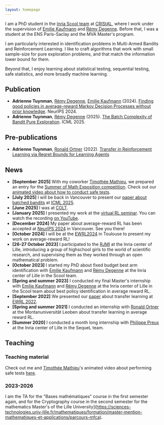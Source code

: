```yaml
---
layout: homepage
---
```


I am a PhD student in the [Inria Scool team](https://team.inria.fr/scool/) at [CRIStAL](https://www.cristal.univ-lille.fr/), where I work under the supervision of [Emilie Kaufmann](https://emiliekaufmann.github.io/) and [Rémy Degenne](https://remydegenne.github.io/). Before that, I was a student at the ENS Paris-Saclay and the MVA Master's program.

I am particularly interested in identification problems in Multi-Armed Bandits and Reinforcement Learning. I like to craft algorithms that work with small sample-size for pure exploration problems, and that match the information lower bound for them.

Beyond that, I enjoy learning about statistical testing, sequential testing, safe statistics, and more broadly machine learning.


## Publication
- **Adrienne Tuynman**, [Rémy Degenne](https://remydegenne.github.io/), [Emilie Kaufmann](https://emiliekaufmann.github.io/) (2024). [Finding good policies in average-reward Markov Decision Processes without prior knowledge](https://papers.nips.cc/paper_files/paper/2024/hash/c6b2921f24f82dc05cda53bbe50bab90-Abstract-Conference.html). NeurIPS 2024.
- **Adrienne Tuynman**, [Rémy Degenne](https://remydegenne.github.io/) (2025). [The Batch Complexity of Bandit Pure Exploration](https://arxiv.org/abs/2502.01425). ICML 2025.

## Pre-publications
- **Adrienne Tuynman**, [Ronald Ortner](https://ortner.unileoben.ac.at/) (2022). [Transfer in Reinforcement Learning via Regret Bounds for Learning Agents](https://arxiv.org/abs/2202.01182)

## News

- **[September 2025]** With my coworker [Timothée Mathieu](https://tmathieu.gitlabpages.inria.fr/home/), we prepared an entry for the [Summer of Math Exposition competition](https://some.3b1b.co/). Check out our [animated video about how to conduct safe tests](https://www.youtube.com/watch?v=K18QBMPB7A0).
- **[July 2025]** I will be back in Vancouver to present our [paper about batched bandits](https://arxiv.org/abs/2502.01425) at [ICML 2025](https://icml.cc/Conferences/2025/index.html).
- **[June 2025]** I was at [COLT](https://learningtheory.org/colt2025/).
- **[January 2025]** I presented my work at the [virtual RL seminar](https://sites.google.com/view/rltheoryseminars/home). You can watch the recording [on YouTube](https://youtu.be/wcuiEh0jgRw?feature=shared).
- **[December 2024]** My paper about average-reward RL has been accepted at [NeurIPS 2024](https://neurips.cc/) in Vancouver. See you there!
- **[October 2024]** I will be at the [EWRL2024](https://ewrl.wordpress.com/ewrl17-2024/) in Toulouse to present my work on average-reward RL!
- **[26-27 October 2023]** I participated to the [RJMI](https://filles-et-maths.fr/rjmi/) at the Inria center of Lille, introducing a group of highschool girls to the world of scientific research, and supervising them as they worked through an open mathematical problem.
- **[October 2023]** I started my PhD about fixed budget best arm identification with [Emilie Kaufmann](https://emiliekaufmann.github.io/) and [Rémy Degenne](https://remydegenne.github.io/) at the Inria center of Lille in the Scool team.
- **[Spring and summer 2023]** I conducted my final Master's internship with [Emilie Kaufmann](https://emiliekaufmann.github.io/) and [Rémy Degenne](https://remydegenne.github.io/) at the Inria center of Lille in the Scool team about best policy identification in average reward RL.
- **[September 2022]** We presented our [paper](https://ewrl.files.wordpress.com/2022/09/multiagentregret.pdf) about transfer learning at [EWRL 2022](https://ewrl.wordpress.com/past-ewrl/ewrl15-2022/).
- **[Spring and summer 2021]** I conducted an internship with [Ronald Ortner](https://ortner.unileoben.ac.at/) at the Montanuniversität Leoben about transfer learning in average reward RL.
- **[Summer 2020]** I conducted a month long internship with [Philippe Preux](https://philippe-preux.github.io/) at the Inria center of Lille in the SequeL team.


## Teaching

### Teaching material

Check out me and [Timothée Mathieu](https://tmathieu.gitlabpages.inria.fr/home/)'s animated video about performing safe tests [here](https://www.youtube.com/watch?v=K18QBMPB7A0).

### 2023-2026

I am the TA for the "Bases mathématiques" course in the first semester again, and for the Cryptography course in the second semester for the mathematics Master's of the Lille University](https://sciences-technologies.univ-lille.fr/mathematiques/formation/master-mention-mathematiques-et-applications/parcours-mfca).
